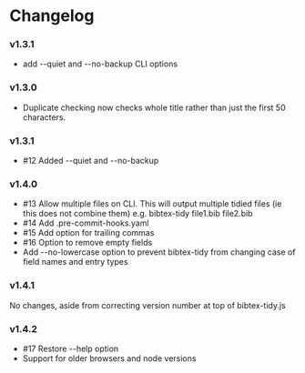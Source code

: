 # Changelog

### v1.3.1

- add --quiet and --no-backup CLI options

### v1.3.0

- Duplicate checking now checks whole title rather than just the first 50 characters.

### v1.3.1

- #12 Added --quiet and --no-backup

### v1.4.0

- #13 Allow multiple files on CLI. This will output multiple tidied files (ie this does not combine them) e.g. bibtex-tidy file1.bib file2.bib
- #14 Add .pre-commit-hooks.yaml
- #15 Add option for trailing commas
- #16 Option to remove empty fields
- Add --no-lowercase option to prevent bibtex-tidy from changing case of field names and entry types

### v1.4.1

No changes, aside from correcting version number at top of bibtex-tidy.js

### v1.4.2

- #17 Restore --help option
- Support for older browsers and node versions
